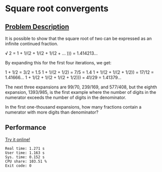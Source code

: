 # Square root convergents

## [Problem Description](https://projecteuler.net/problem=57)

It is possible to show that the square root of two can be expressed as an infinite continued fraction.

√ 2 = 1 + 1/(2 + 1/(2 + 1/(2 + ... ))) = 1.414213...

By expanding this for the first four iterations, we get:

1 + 1/2 = 3/2 = 1.5
1 + 1/(2 + 1/2) = 7/5 = 1.4
1 + 1/(2 + 1/(2 + 1/2)) = 17/12 = 1.41666...
1 + 1/(2 + 1/(2 + 1/(2 + 1/2))) = 41/29 = 1.41379...

The next three expansions are 99/70, 239/169, and 577/408, but the eighth expansion, 1393/985, is the first example where the number of digits in the numerator exceeds the number of digits in the denominator.

In the first one-thousand expansions, how many fractions contain a numerator with more digits than denominator?

## Performance

[Try it online!](https://tio.run/##lVRLbtswEN37FNMUCKSEkSz5FwdoWhTowqsWaPcGJY5tohapkpTtIPW@Z@jxehF3KNmy4zQBuqGkmTfz3nwoXMqNNLvd2zdxZU2cSRWjWgHW5o7AWaFFtUT4YnS2xKI7GIHQHYAPjV3oHC4uLsgwcSAtlNpaSUBwGuxCr8EtuKMDwf6ouEEwWjvQM3BrDTlXkCHgpjRoLQrgFsgk1Uwq6RByrZxUFTlmhudOahV1iOnPr9@QwjtI4BqSOEifPaIogjAMPSTqJ/006ZHFR3588GRcCanmJIr0zrSp1c2ksY6@KgPEbLgnswzWCHN0dz62YfO8vfpMokFr3ZOnnnIUDxric28LqoWN4iTdCxwOh14fvFxQHeXD@vQ23of1RuN9Wd@oAIUb32eD2JRofQHgOz4ex6Mug7Q3jpPhmFGHBQxGo7jfvWWQVc10UM4XbnEMZZD0xr14fDtgfqzHFuGGFyXNd71Ayu3tqioyNH6mQs6lszS/g903khqMmxxR2FfRApUupPL4uqaJOiHVCm/cQlfWaz@Wx8BvWMHVQ7sgtl4aTkn5iYC1pNoKTYL3pLSV6pTyPTH6NaYHrXwJ81wEnHVDRst@BzyzAQ@f@rK9z39lDAwWtTFsUyzz4gQm5Cqo01x5yyHFEW2rYtrWEDyqhIlky@BRpUyk27C5c@CT0vR9akGItI4HQiVXgWcgB8XRplyDSk9MtD3MR20Jjkq0rFKt0LiWmHiZ2O4VPwqmti2ypOs/9TcjODTlTHHKar0JLdo2fB5lHZavBZ4reRp5QzUde0U3clo2v6Npe1lfYUj@kwGsXq7w0PKvziAvooYIAyrwMrhMrglfu3/eHxAFL4PLf2qLk3Os498p1bTb7baeT7SuUa4r5YKZgnoScHMPS1RztwgmyuEcTdTsb6Boxi/5BPloyOFh1vUx@RxJZUvM3cmfPKoL7ex2fwE)

```
Real time: 1.271 s
User time: 1.163 s
Sys. time: 0.152 s
CPU share: 103.51 %
Exit code: 0
```